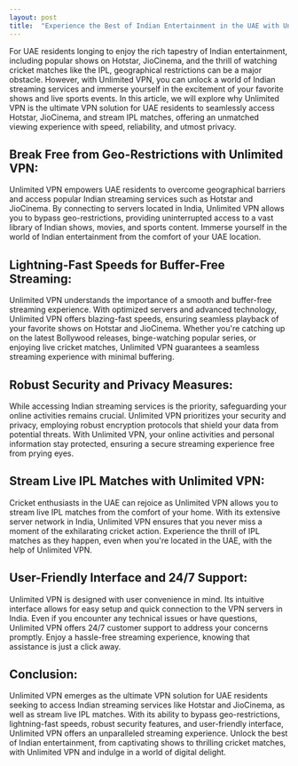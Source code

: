 ```yaml
---
layout: post
title:  "Experience the Best of Indian Entertainment in the UAE with Unlimited VPN"
---
```


For UAE residents longing to enjoy the rich tapestry of Indian entertainment, including popular shows on Hotstar, JioCinema, and the thrill of watching cricket matches like the IPL, geographical restrictions can be a major obstacle. However, with Unlimited VPN, you can unlock a world of Indian streaming services and immerse yourself in the excitement of your favorite shows and live sports events. In this article, we will explore why Unlimited VPN is the ultimate VPN solution for UAE residents to seamlessly access Hotstar, JioCinema, and stream IPL matches, offering an unmatched viewing experience with speed, reliability, and utmost privacy.
## Break Free from Geo-Restrictions with Unlimited VPN:
Unlimited VPN empowers UAE residents to overcome geographical barriers and access popular Indian streaming services such as Hotstar and JioCinema. By connecting to servers located in India, Unlimited VPN allows you to bypass geo-restrictions, providing uninterrupted access to a vast library of Indian shows, movies, and sports content. Immerse yourself in the world of Indian entertainment from the comfort of your UAE location.
## Lightning-Fast Speeds for Buffer-Free Streaming:
Unlimited VPN understands the importance of a smooth and buffer-free streaming experience. With optimized servers and advanced technology, Unlimited VPN offers blazing-fast speeds, ensuring seamless playback of your favorite shows on Hotstar and JioCinema. Whether you're catching up on the latest Bollywood releases, binge-watching popular series, or enjoying live cricket matches, Unlimited VPN guarantees a seamless streaming experience with minimal buffering.
## Robust Security and Privacy Measures:
While accessing Indian streaming services is the priority, safeguarding your online activities remains crucial. Unlimited VPN prioritizes your security and privacy, employing robust encryption protocols that shield your data from potential threats. With Unlimited VPN, your online activities and personal information stay protected, ensuring a secure streaming experience free from prying eyes.
## Stream Live IPL Matches with Unlimited VPN:
Cricket enthusiasts in the UAE can rejoice as Unlimited VPN allows you to stream live IPL matches from the comfort of your home. With its extensive server network in India, Unlimited VPN ensures that you never miss a moment of the exhilarating cricket action. Experience the thrill of IPL matches as they happen, even when you're located in the UAE, with the help of Unlimited VPN.
## User-Friendly Interface and 24/7 Support:
Unlimited VPN is designed with user convenience in mind. Its intuitive interface allows for easy setup and quick connection to the VPN servers in India. Even if you encounter any technical issues or have questions, Unlimited VPN offers 24/7 customer support to address your concerns promptly. Enjoy a hassle-free streaming experience, knowing that assistance is just a click away.
## Conclusion:
Unlimited VPN emerges as the ultimate VPN solution for UAE residents seeking to access Indian streaming services like Hotstar and JioCinema, as well as stream live IPL matches. With its ability to bypass geo-restrictions, lightning-fast speeds, robust security features, and user-friendly interface, Unlimited VPN offers an unparalleled streaming experience. Unlock the best of Indian entertainment, from captivating shows to thrilling cricket matches, with Unlimited VPN and indulge in a world of digital delight.
